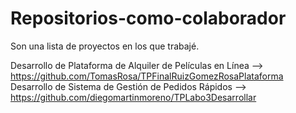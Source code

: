 # Repositorios-como-colaborador
Son una lista de proyectos en los que trabajé. 

Desarrollo de Plataforma de Alquiler de Películas en Línea --> https://github.com/TomasRosa/TPFinalRuizGomezRosaPlataforma
Desarrollo de Sistema de Gestión de Pedidos Rápidos --> https://github.com/diegomartinmoreno/TPLabo3Desarrollar
